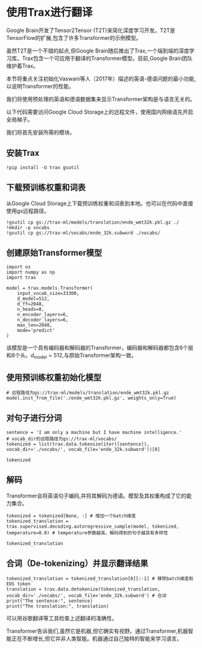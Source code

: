 # 使用Trax进行翻译

Google Brain开发了Tensor2Tensor (T2T)来简化深度学习开发。T2T是TensorFlow的扩展,包含了许多Transformer的示例模型。

虽然T2T是一个不错的起点,但Google Brain随后推出了Trax,一个端到端的深度学习库。Trax包含一个可应用于翻译的Transformer模型。目前,Google Brain团队维护着Trax。

本节将重点关注初始化Vaswani等人（2017年）描述的英语-德语问题的最小功能,以说明Transformer的性能。

我们将使用预处理的英语和德语数据集来显示Transformer架构是与语言无关的。

以下代码需要访问Google Cloud Storage上的远程文件，使用国内网络请先开启全局梯子。

我们将首先安装所需的模块。

## 安装Trax

```{.python }
!pip install -U trax gsutil
```

## 下载预训练权重和词表

从Google Cloud Storage上下载预训练权重和词表到本地。也可以在代码中直接使用gs远程路径。

```{.python }
!gsutil cp gs://trax-ml/models/translation/ende_wmt32k.pkl.gz ./
!mkdir -p vocabs
!gsutil cp gs://trax-ml/vocabs/ende_32k.subword ./vocabs/
```

## 创建原始Transformer模型

```{.python .input}
import os
import numpy as np
import trax

model = trax.models.Transformer(
    input_vocab_size=33300,
    d_model=512,
    d_ff=2048,
    n_heads=8,
    n_encoder_layers=6,
    n_decoder_layers=6,
    max_len=2048,
    mode='predict'
)
```

该模型是一个具有编码器和解码器的Transformer，编码器和解码器都包含6个层和8个头。$d_\text{model}=512$,与原始Transformer架构一致。

## 使用预训练权重初始化模型

```{.python .input}
# 远程路径为gs://trax-ml/models/translation/ende_wmt32k.pkl.gz
model.init_from_file('./ende_wmt32k.pkl.gz', weights_only=True)
```

## 对句子进行分词

```{.python .input}
sentence = 'I am only a machine but I have machine intelligence.'
# vocab_dir的远程路径为gs://trax-ml/vocabs/
tokenized = list(trax.data.tokenize(iter([sentence]), vocab_dir='./vocabs/', vocab_file='ende_32k.subword'))[0]
```

```{.python .input}
tokenized
```

## 解码

Transformer会将英语句子编码,并将其解码为德语。模型及其权重构成了它的能力集合。

```{.python .input}
tokenized = tokenized[None, :] # 增加一个batch维度
tokenized_translation = trax.supervised.decoding.autoregressive_sample(model, tokenized, temperature=0.0) # temperature参数越高，解码得到的句子越具有多样性
```

```{.python .input}
tokenized_translation
```

## 合词（De-tokenizing）并显示翻译结果

```{.python .input}
tokenized_translation = tokenized_translation[0][:-1] # 移除batch维度和EOS token
translation = trax.data.detokenize(tokenized_translation, vocab_dir='./vocabs/', vocab_file='ende_32k.subword') # 合词
print("The sentence:", sentence)
print("The translation:", translation)
```

可以用谷歌翻译等工具检查上述翻译的准确性。

Transformer告诉我们,虽然它是机器,但它确实有视野。通过Transformer,机器智能正在不断增长,但它并非人类智能。机器通过自己独特的智能来学习语言。
